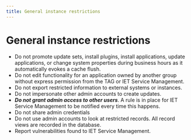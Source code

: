```yaml
---
title: General instance restrictions
---
```


# General instance restrictions
* Do not promote update sets, install plugins, install applications, update applications, or change system properties during business hours as it automatically evokes a cache flush.
* Do not edit functionality for an application owned by another group without express permission from the TAG or IET Service Management.
* Do not export restricted information to external systems or instances.
* Do not impersonate other admin accounts to create updates.
* ***Do not grant admin access to other users***. A rule is in place for IET Service Management to be notified every time this happens.
* Do not share admin credentials
* Do not use admin accounts to look at restricted records. All record views are recorded in the database.
* Report vulnerabilities found to IET Service Management.
